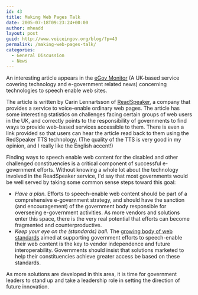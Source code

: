 ```yaml
---
id: 43
title: Making Web Pages Talk
date: 2005-07-18T09:23:24+00:00
author: mheadd
layout: post
guid: http://www.voiceingov.org/blog/?p=43
permalink: /making-web-pages-talk/
categories:
  - General Discussion
  - News
---
```

An interesting article appears in the [eGov Monitor](http://www.egovmonitor.com/node/1195) (A UK-based service covering technology and e-government related news) concerning technologies to speech enable web sites.

The article is written by Carin Lennartsson of [ReadSpeaker](http://www.readspeaker.com/), a company that provides a service to voice-enable ordinary web pages. The article has some interesting statistics on challenges facing certain groups of web users in the UK, and correctly points to the responsibility of governments to find ways to provide web-based services accessible to them. There is even a link provided so that users can hear the article read back to them using the RedSpeaker TTS technology. (The quality of the TTS is very good in my opinion, and I really like the English accent!)

Finding ways to speech enable web content for the disabled and other challenged constituencies is a critical component of successful e-government efforts. Without knowing a whole lot about the technology involved in the ReadSpeaker service, I'd say that most governments would be well served by taking some common sense steps toward this goal:

  * _Have a plan._ Efforts to speech-enable web content should be part of a comprehensive e-government strategy, and should have the sanction (and encouragement) of the government body responsible for overseeing e-government activities. As more vendors and solutions enter this space, there is the very real potential that efforts can become fragmented and counterproductive.
  * _Keep your eye on the (standards) ball._ The [growing body of web standards](http://www.voiceingov.org/blog/?page_id=4) aimed at supporting government efforts to speech-enable their web content is the key to vendor independence and future interoperability. Governments should insist that solutions marketed to help their constituencies achieve greater access be based on these standards.

As more solutions are developed in this area, it is time for government leaders to stand up and take a leadership role in setting the direction of future innovation.